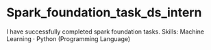 # Spark_foundation_task_ds_intern
I have successfully completed spark foundation tasks. Skills: Machine Learning · Python (Programming Language)
